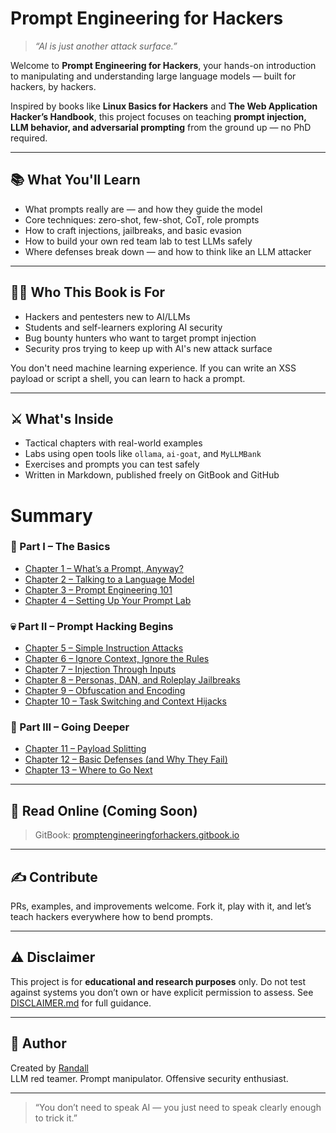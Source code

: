 # Prompt Engineering for Hackers

> _“AI is just another attack surface.”_

Welcome to **Prompt Engineering for Hackers**, your hands-on introduction to manipulating and understanding large language models — built for hackers, by hackers.

Inspired by books like **Linux Basics for Hackers** and **The Web Application Hacker’s Handbook**, this project focuses on teaching **prompt injection, LLM behavior, and adversarial prompting** from the ground up — no PhD required.

---

## 📚 What You'll Learn

- What prompts really are — and how they guide the model
- Core techniques: zero-shot, few-shot, CoT, role prompts
- How to craft injections, jailbreaks, and basic evasion
- How to build your own red team lab to test LLMs safely
- Where defenses break down — and how to think like an LLM attacker

---

## 🧑‍💻 Who This Book is For

- Hackers and pentesters new to AI/LLMs
- Students and self-learners exploring AI security
- Bug bounty hunters who want to target prompt injection
- Security pros trying to keep up with AI's new attack surface

You don't need machine learning experience. If you can write an XSS payload or script a shell, you can learn to hack a prompt.

---

## ⚔️ What's Inside

- Tactical chapters with real-world examples
- Labs using open tools like `ollama`, `ai-goat`, and `MyLLMBank`
- Exercises and prompts you can test safely
- Written in Markdown, published freely on GitBook and GitHub

# Summary

### 🧠 Part I – The Basics
- [Chapter 1 – What’s a Prompt, Anyway?](chapters/01-whats-a-prompt.md)
- [Chapter 2 – Talking to a Language Model](chapters/02-talking-to-an-llm.md)
- [Chapter 3 – Prompt Engineering 101](chapters/03-prompt-engineering-101.md)
- [Chapter 4 – Setting Up Your Prompt Lab](chapters/04-setting-up-lab.md)

### 💀 Part II – Prompt Hacking Begins
- [Chapter 5 – Simple Instruction Attacks](chapters/05-simple-instruction.md)
- [Chapter 6 – Ignore Context, Ignore the Rules](chapters/06-ignore-context.md)
- [Chapter 7 – Injection Through Inputs](chapters/07-injection-via-input.md)
- [Chapter 8 – Personas, DAN, and Roleplay Jailbreaks](chapters/08-personas-and-dan.md)
- [Chapter 9 – Obfuscation and Encoding](chapters/09-obfuscation-encoding.md)
- [Chapter 10 – Task Switching and Context Hijacks](chapters/10-task-deflection.md)

### 🧪 Part III – Going Deeper
- [Chapter 11 – Payload Splitting](chapters/11-payload-splitting.md)
- [Chapter 12 – Basic Defenses (and Why They Fail)](chapters/12-basic-defenses.md)
- [Chapter 13 – Where to Go Next](chapters/13-where-next.md)

---

## 📖 Read Online (Coming Soon)

> GitBook: [promptengineeringforhackers.gitbook.io](#)

---

## ✍️ Contribute

PRs, examples, and improvements welcome. Fork it, play with it, and let’s teach hackers everywhere how to bend prompts.

---

## ⚠️ Disclaimer

This project is for **educational and research purposes** only. Do not test against systems you don’t own or have explicit permission to assess. See [DISCLAIMER.md](DISCLAIMER.md) for full guidance.

---

## 🧠 Author

Created by [Randall](https://github.com/randalltr)  
LLM red teamer. Prompt manipulator. Offensive security enthusiast.

---

> “You don’t need to speak AI — you just need to speak clearly enough to trick it.”
